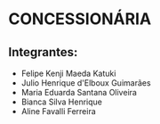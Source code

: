 # CONCESSIONÁRIA

## Integrantes:

 - Felipe Kenji Maeda Katuki
 - Julio Henrique d'Elboux Guimarães
 - Maria Eduarda Santana Oliveira
 - Bianca Silva Henrique
 - Aline Favalli Ferreira
